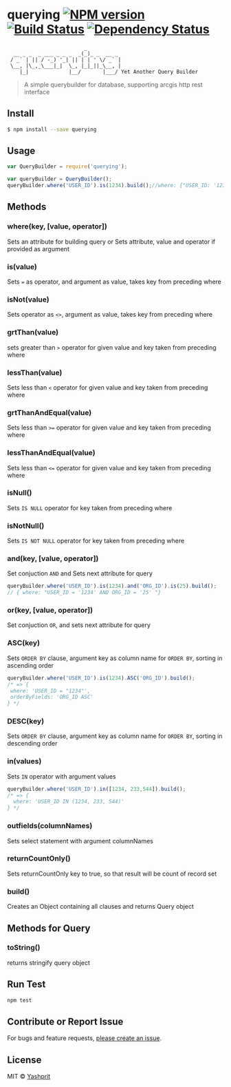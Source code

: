 #  querying [![NPM version][npm-image]][npm-url] [![Build Status][travis-image]][travis-url] [![Dependency Status][daviddm-url]][daviddm-image]
                             _
      __ _ _  _ ___ _ _ _  _(_)_ _  __ _
     / _` | || / -_) '_| || | | ' \/ _` |
     \__, |\_,_\___|_|  \_, |_|_||_\__, |
        |_|             |__/       |___/ Yet Another Query Builder


> A simple querybuilder for database, supporting arcgis http rest interface


## Install

```sh
$ npm install --save querying
```


## Usage

```js
var QueryBuilder = require('querying');

var queryBuilder = QueryBuilder();
queryBuilder.where('USER_ID').is(1234).build();//where: {"USER_ID: '1234'"}
```



## Methods

### where(key, [value, operator])
Sets an attribute for building query or Sets attribute, value and operator if provided as argument

### is(value)
Sets `=` as operator, and argument as value, takes key from preceding where

### isNot(value)
Sets operator as `<>`, argument as value, takes key from preceding where

### grtThan(value)
sets greater than `>` operator for given value and key taken from preceding where

### lessThan(value)
Sets less than `<` operator for given value and key taken from preceding where

### grtThanAndEqual(value)
Sets less than `>=` operator for given value and key taken from preceding where

### lessThanAndEqual(value)
Sets less than `<=` operator for given value and key taken from preceding where

### isNull()
Sets `IS NULL` operator for key taken from preceding where

### isNotNull()
Sets `IS NOT NULL` operator for key taken from preceding where

### and(key, [value, operator])
Set conjuction `AND` and Sets next attribute for query
```js
queryBuilder.where('USER_ID').is(1234).and('ORG_ID').is(25).build();
// { where: "USER_ID = '1234' AND ORG_ID = '25' "}
```

### or(key, [value, operator])
Set conjuction `OR`, and sets next attribute for query

### ASC(key)
Sets `ORDER BY` clause, argument key as column name for `ORDER BY`, sorting in ascending order

```js
queryBuilder.where('USER_ID').is(1234).ASC('ORG_ID').build();
/* => {
 where: 'USER_ID = "1234"',
 orderByFields: 'ORG_ID ASC'
} */
```

### DESC(key)
Sets `ORDER BY` clause, argument key as column name for `ORDER BY`, sorting in descending order

### in(values)
Sets `IN` operator with argument values

```js
queryBuilder.where('USER_ID').in([1234, 233,544]).build();
/* => {
  where: 'USER_ID IN (1234, 233, 544)'
} */
```

### outfields(columnNames)
Sets select statement with argument columnNames

### returnCountOnly()
Sets returnCountOnly key to true, so that result will be count of record set


### build()
Creates an Object containing all clauses and returns Query object


## Methods for Query

### toString()
returns stringify query object


## Run Test
```sh
npm test
```

## Contribute or Report Issue
For bugs and feature requests, [please create an issue][issue-url].


## License

MIT © [Yashprit](https://yashprit.github.io)

[issue-url]: https://github.com/yashprit/querying/issues
[npm-url]: https://npmjs.org/package/querying
[npm-image]: https://badge.fury.io/js/querying.svg
[travis-url]: https://travis-ci.org/yashprit/querying
[travis-image]: https://travis-ci.org/yashprit/querying.svg?branch=master
[daviddm-url]: https://david-dm.org/yashprit/querying.svg?theme=shields.io
[daviddm-image]: https://david-dm.org/yashprit/querying
